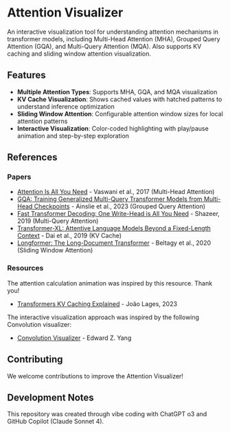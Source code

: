# Attention Visualizer

An interactive visualization tool for understanding attention mechanisms in transformer models, including Multi-Head Attention (MHA), Grouped Query Attention (GQA), and Multi-Query Attention (MQA). Also supports KV caching and sliding window attention visualization.

## Features

- **Multiple Attention Types**: Supports MHA, GQA, and MQA visualization
- **KV Cache Visualization**: Shows cached values with hatched patterns to understand inference optimization
- **Sliding Window Attention**: Configurable attention window sizes for local attention patterns
- **Interactive Visualization**: Color-coded highlighting with play/pause animation and step-by-step exploration

## References

### Papers
- [Attention Is All You Need](https://arxiv.org/abs/1706.03762) - Vaswani et al., 2017 (Multi-Head Attention)
- [GQA: Training Generalized Multi-Query Transformer Models from Multi-Head Checkpoints](https://arxiv.org/abs/2305.13245) - Ainslie et al., 2023 (Grouped Query Attention)
- [Fast Transformer Decoding: One Write-Head is All You Need](https://arxiv.org/abs/1911.02150) - Shazeer, 2019 (Multi-Query Attention)
- [Transformer-XL: Attentive Language Models Beyond a Fixed-Length Context](https://arxiv.org/abs/1901.02860) - Dai et al., 2019 (KV Cache)
- [Longformer: The Long-Document Transformer](https://arxiv.org/abs/2004.05150) - Beltagy et al., 2020 (Sliding Window Attention)

### Resources
The attention calculation animation was inspired by this resource. Thank you!

- [Transformers KV Caching Explained](https://medium.com/@joaolages/kv-caching-explained-276520203249) - João Lages, 2023

The interactive visualization approach was inspired by the following Convolution visualizer:

- [Convolution Visualizer](https://ezyang.github.io/convolution-visualizer/) - Edward Z. Yang


## Contributing

We welcome contributions to improve the Attention Visualizer!

## Development Notes

This repository was created through vibe coding with ChatGPT o3 and GitHub Copilot (Claude Sonnet 4).
